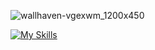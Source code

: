 ![wallhaven-vgexwm_1200x450](https://github.com/user-attachments/assets/8284e141-c48a-4312-9ea8-e77f8a50cecc)

[![My Skills](https://skillicons.dev/icons?i=js,html,css,wasm)](https://skillicons.dev)
<!--
**KaloyanStoykov/KaloyanStoykov** is a ✨ _special_ ✨ repository because its `README.md` (this file) appears on your GitHub profile.

Here are some ideas to get you started:

- 🔭 I’m currently working on ...
- 🌱 I’m currently learning ...![wallhaven-vgexwm_1200x450](https://github.com/user-attachments/assets/9170e4d6-0312-48e4-ab6b-a7702b104841)


- 👯 I’m looking to collaborate on ...
- 🤔 I’m looking for help with ...
- 💬 Ask me about ...
- 📫 How to reach me: ...
- 😄 Pronouns: ...
- ⚡ Fun fact: ...
-->
